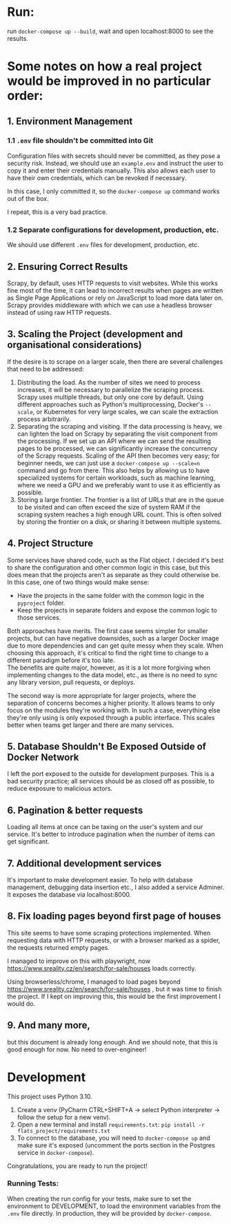 # Run:
run `docker-compose up --build`, wait and open localhost:8000 to see the results.

# Some notes on how a real project would be improved in no particular order:

## 1. Environment Management
### 1.1 `.env` file shouldn't be committed into Git
Configuration files with secrets should never be committed, as they pose a security risk.
Instead, we should use an `example.env` and instruct the user to copy it and enter their credentials manually. 
This also allows each user to have their own credentials, which can be revoked if necessary.

In this case, I only committed it, so the `docker-compose up` command works out of the box.

I repeat, this is a very bad practice. 

### 1.2 Separate configurations for development, production, etc.
We should use different `.env` files for development, production, etc.

## 2. Ensuring Correct Results
Scrapy, by default, uses HTTP requests to visit websites. 
While this works fine most of the time, it can lead to incorrect results 
when pages are written as Single Page Applications or rely on JavaScript to load more data later on. 
Scrapy provides middleware with which we can use a headless browser instead of using raw HTTP requests. 

## 3. Scaling the Project (development and organisational considerations)
If the desire is to scrape on a larger scale, then there are several challenges that need to be addressed:
1. Distributing the load. As the number of sites we need to process increases, it will be necessary to parallelize the scraping process. 
Scrapy uses multiple threads, but only one core by default. Using different approaches such as Python's multiprocessing, Docker's `--scale`, or Kubernetes for very large scales, we can scale the extraction process arbitrarily. 
2. Separating the scraping and visiting. If the data processing is heavy, we can lighten the load on Scrapy by separating the visit component from the processing. 
If we set up an API where we can send the resulting pages to be processed, we can significantly increase the concurrency of the Scrapy requests. 
Scaling of the API then becomes very easy; for beginner needs, we can just use a `docker-compose up --scale=n` command and go from there. 
This also helps by allowing us to have specialized systems for certain workloads, such as machine learning, where we need a GPU and we preferably want to use it as efficiently as possible.
3. Storing a large frontier. The frontier is a list of URLs that are in the queue to be visited and can often exceed the size of system RAM if the scraping system reaches a high enough URL count. 
This is often solved by storing the frontier on a disk, or sharing it between multiple systems.

## 4. Project Structure
Some services have shared code, such as the Flat object. I decided it's best to share the configuration and other common logic in this case, but this does mean that the projects aren't as separate as they could otherwise be. 
In this case, one of two things would make sense:
- Have the projects in the same folder with the common logic in the `pyproject` folder. 
- Keep the projects in separate folders and expose the common logic to those services.

Both approaches have merits. The first case seems simpler for smaller projects, but can have negative downsides, 
such as a larger Docker image due to more dependencies and can get quite messy when they scale. 
When choosing this approach, it's critical to find the right time to change to a different paradigm before it's too late.  
The benefits are quite major, however, as it is a lot more forgiving when implementing changes to the data model, etc., as there is no need to sync any library version, pull requests, or deploys.

The second way is more appropriate for larger projects, where the separation of concerns becomes a higher priority. 
It allows teams to only focus on the modules they're working with. 
In such a case, everything else they're only using is only exposed through a public interface. 
This scales better when teams get larger and there are many services.

## 5. Database Shouldn't Be Exposed Outside of Docker Network
I left the port exposed to the outside for development purposes. 
This is a bad security practice; all services should be as closed off as possible, to reduce exposure to malicious actors.

## 6. Pagination & better requests
Loading all items at once can be taxing on the user's system and our service. 
It's better to introduce pagination when the number of items can get significant.

## 7. Additional development services
It's important to make development easier. To help with database management, debugging data insertion etc., I also added a service Adminer. 
It exposes the database via localhost:8000.

## 8. Fix loading pages beyond first page of houses
This site seems to have some scraping protections implemented. When requesting data with HTTP requests, or with a browser marked as a spider, the requests returned empty pages.

I managed to improve on this with playwright, now https://www.sreality.cz/en/search/for-sale/houses loads correctly. 

Using browserless/chrome, I managed to load pages beyond https://www.sreality.cz/en/search/for-sale/houses , but it was time to finish the project.
If I kept on improving this, this would be the first improvement I would do.

## 9. And many more,
but this document is already long enough. And we should note, that this is good enough for now. No need to over-engineer! 

# Development
This project uses Python 3.10.

1. Create a venv (PyCharm CTRL+SHIFT+A -> select Python interpreter -> follow the setup for a new venv).
2. Open a new terminal and install `requirements.txt`:
`pip install -r flats_project/requirements.txt`
3. To connect to the database, you will need to `docker-compose up` and make sure it's exposed (uncomment the ports section in the Postgres service in `docker-compose`).

Congratulations, you are ready to run the project!

### Running Tests:
When creating the run config for your tests, make sure to set the environment to DEVELOPMENT, to load the environment variables from the `.env` file directly.
In production, they will be provided by `docker-compose`.
